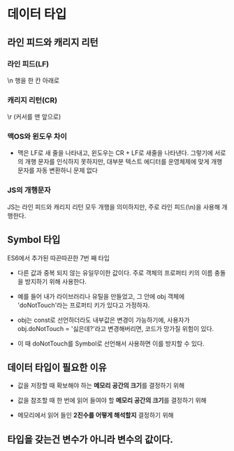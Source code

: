 # 데이터 타입

## 라인 피드와 캐리지 리턴

### 라인 피드(LF)
\n 행을 한 칸 아래로
### 캐리지 리턴(CR)
\r (커서를 맨 앞으로)

### 맥OS와 윈도우 차이

- 맥은 LF로 새 줄을 나타내고, 윈도우는 CR + LF로 새줄을 나타낸다. 그렇기에 서로의 개행 문자를 인식하지 못하지만, 대부분 텍스트 에디터를 운영체제에 맞게 개행 문자를 자동 변환하니 문제 없다

### JS의 개행문자

JS는 라인 피드와 캐리지 리턴 모두 개행을 의미하지만, 주로 라인 피드(\n)을 사용해 개행한다.


## Symbol 타입

ES6에서 추가된 따끈따끈한 7번 째 타입

- 다른 값과 중복 되지 않는 유일무이한 값이다. 주로 객체의 프로퍼티 키의 이름 충돌을 방지하기 위해 사용한다.

- 예를 들어 내가 라이브러리나 유틸을 만들었고, 그 안에 obj 객체에 'doNotTouch'라는 프로퍼티 키가 있다고 가정하자.

- obj는 const로 선언하더라도 내부값은 변경이 가능하기에, 사용자가 obj.doNotTouch = '싫은데?'라고 변경해버리면, 코드가 망가질 위험이 있다.

- 이 때 doNotTouch를 Symbol로 선언해서 사용하면 이를 방지할 수 있다. 

## 데이터 타입이 필요한 이유

- 값을 저장할 때 확보해야 하는 **메모리 공간의 크기**를 결정하기 위해

- 값을 참조할 때 한 번에 읽어 들여야 할 **메모리 공간의 크기**를 결정하기 위해

- 메모리에서 읽어 들인 **2진수를 어떻게 해석할지** 결정하기 위해


## 타입을 갖는건 변수가 아니라 변수의 값이다.

